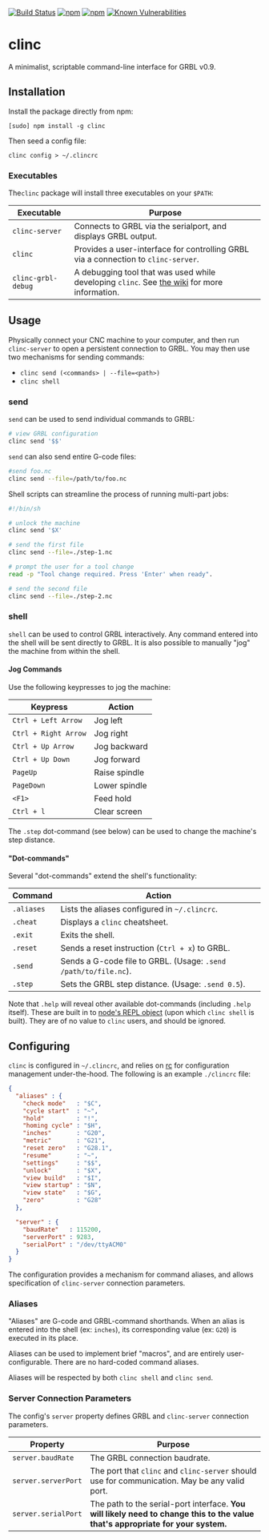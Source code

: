[![Build Status](https://travis-ci.org/chrisallenlane/clinc.svg)](https://travis-ci.org/chrisallenlane/clinc)
[![npm](https://img.shields.io/npm/v/clinc.svg)]()
[![npm](https://img.shields.io/npm/dt/clinc.svg)]()
[![Known Vulnerabilities](https://snyk.io/test/npm/clinc/badge.svg)](https://snyk.io/test/npm/clinc)


clinc
=====
A minimalist, scriptable command-line interface for GRBL v0.9.


Installation
------------
Install the package directly from npm:

```
[sudo] npm install -g clinc
```

Then seed a config file:

```
clinc config > ~/.clincrc
```


### Executables ###
The`clinc` package will install three executables on your `$PATH`:

Executable         | Purpose
-------------------|--------
`clinc-server`     | Connects to GRBL via the serialport, and displays GRBL output.
`clinc`            | Provides a user-interface for controlling GRBL via a connection to `clinc-server`.
`clinc-grbl-debug` | A debugging tool that was used while developing `clinc`. See [the wiki][wiki] for more information.


Usage
-----
Physically connect your CNC machine to your computer, and then run
`clinc-server` to open a persistent connection to GRBL. You may then use two
mechanisms for sending commands:

- `clinc send (<commands> | --file=<path>)`
- `clinc shell`

### send ###
`send` can be used to send individual commands to GRBL:

```sh
# view GRBL configuration
clinc send '$$'
```

`send` can also send entire G-code files:

```sh
#send foo.nc
clinc send --file=/path/to/foo.nc
```

Shell scripts can streamline the process of running multi-part jobs:

```sh
#!/bin/sh

# unlock the machine
clinc send '$X'

# send the first file
clinc send --file=./step-1.nc

# prompt the user for a tool change
read -p "Tool change required. Press 'Enter' when ready".

# send the second file
clinc send --file=./step-2.nc
```


### shell ###
`shell` can be used to control GRBL interactively. Any command entered into the
shell will be sent directly to GRBL. It is also possible to manually "jog" the
machine from within the shell.


#### Jog Commands ####
Use the following keypresses to jog the machine:

Keypress             | Action
---------------------|--------
`Ctrl + Left Arrow`  | Jog left
`Ctrl + Right Arrow` | Jog right
`Ctrl + Up Arrow`    | Jog backward
`Ctrl + Up Down`     | Jog forward
`PageUp`             | Raise spindle
`PageDown`           | Lower spindle
`<F1>`               | Feed hold
`Ctrl + l`           | Clear screen

The `.step` dot-command (see below) can be used to change the machine's step
distance.


#### "Dot-commands" ####
Several "dot-commands" extend the shell's functionality:

Command    | Action
-----------|------------------------------------------------------------
`.aliases` | Lists the aliases configured in `~/.clincrc`.
`.cheat`   | Displays a `clinc` cheatsheet.
`.exit`    | Exits the shell.
`.reset`   | Sends a reset instruction (`Ctrl + x`) to GRBL.
`.send`    | Sends a G-code file to GRBL. (Usage: `.send /path/to/file.nc`).
`.step`    | Sets the GRBL step distance. (Usage: `.send 0.5`).

Note that `.help` will reveal other available dot-commands (including `.help`
itself). These are built in to [node's REPL object][repl] (upon which `clinc
shell` is built). They are of no value to `clinc` users, and should be ignored.


Configuring
-----------
`clinc` is configured in `~/.clincrc`, and relies on [rc][] for
configuration management under-the-hood. The following is an example
`./clincrc` file:

```json
{
  "aliases" : {
    "check mode"   : "$C",
    "cycle start"  : "~",
    "hold"         : "!",
    "homing cycle" : "$H",
    "inches"       : "G20",
    "metric"       : "G21",
    "reset zero"   : "G28.1",
    "resume"       : "~",
    "settings"     : "$$",
    "unlock"       : "$X",
    "view build"   : "$I",
    "view startup" : "$N",
    "view state"   : "$G",
    "zero"         : "G28"
  },

  "server" : {
    "baudRate"   : 115200,
    "serverPort" : 9283,
    "serialPort" : "/dev/ttyACM0"
  }
}
```

The configuration provides a mechanism for command aliases, and allows
specification of `clinc-server` connection parameters.


### Aliases ###
"Aliases" are G-code and GRBL-command shorthands. When an alias is entered into
the shell (ex: `inches`), its corresponding value (ex: `G20`) is executed in
its place.

Aliases can be used to implement brief "macros", and are entirely
user-configurable. There are no hard-coded command aliases.

Aliases will be respected by both `clinc shell` and `clinc send`.


### Server Connection Parameters ###
The config's `server` property defines GRBL and `clinc-server` connection
parameters.

Property            | Purpose
--------------------|--------------------------------------------------------
`server.baudRate`   | The GRBL connection baudrate.
`server.serverPort` | The port that `clinc` and `clinc-server` should use for communication. May be any valid port.
`server.serialPort` | The path to the serial-port interface. **You will likely need to change this to the value that's appropriate for your system.**

[rc]: https://www.npmjs.com/package/rc
[repl]: https://nodejs.org/api/repl.html
[wiki]: https://github.com/chrisallenlane/clinc/wiki

